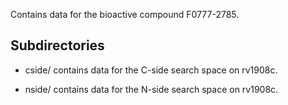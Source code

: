 Contains data for the bioactive compound F0777-2785.

## Subdirectories

- cside/ contains data for the C-side search space on rv1908c.

- nside/ contains data for the N-side search space on rv1908c.

